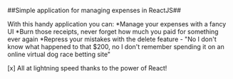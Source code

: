 ##Simple application for managing expenses in ReactJS##

With this handy application you can:
*Manage your expenses with a fancy UI
*Burn those receipts, never forget how much you paid for something ever again
*Repress your mistakes with the delete feature - "No I don't know what happened to that $200, no I don't remember spending it on an online virtual dog race betting site" 

[x] All at lightning speed thanks to the power of React!
